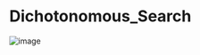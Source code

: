 # Dichotonomous_Search

![image](https://github.com/syed-azim-git/Dichotonomous_Search/assets/99604368/d82744d4-26ed-4e66-9cfe-81d07c430ce7)

